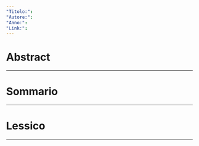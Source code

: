 ```yaml
---
"Titolo:": 
"Autore:": 
"Anno:": 
"Link:":
---
```

# Abstract


----------------------------------------------------------------

# Sommario


----------------------------------------------------------------

# Lessico


----------------------------------------------------------------